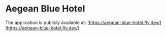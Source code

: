 # Aegean Blue Hotel

The application is publicly available at: [https://aegean-blue-hotel.fly.dev/](https://aegean-blue-hotel.fly.dev/)
